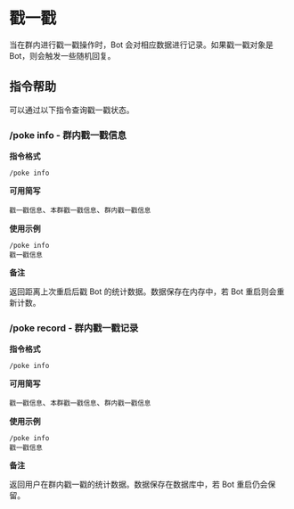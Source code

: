 # 戳一戳

<Badge text="plugin/poke" />

当在群内进行戳一戳操作时，Bot 会对相应数据进行记录。如果戳一戳对象是 Bot，则会触发一些随机回复。

## 指令帮助

可以通过以下指令查询戳一戳状态。

### /poke info - 群内戳一戳信息

**指令格式**

```:no-line-numbers
/poke info
```

**可用简写**

`戳一戳信息`、`本群戳一戳信息`、`群内戳一戳信息`

**使用示例**

```:no-line-numbers
/poke info
戳一戳信息
```

**备注**

返回距离上次重启后戳 Bot 的统计数据。数据保存在内存中，若 Bot 重启则会重新计数。

### /poke record - 群内戳一戳记录

**指令格式**

```:no-line-numbers
/poke info
```

**可用简写**

`戳一戳信息`、`本群戳一戳信息`、`群内戳一戳信息`

**使用示例**

```:no-line-numbers
/poke info
戳一戳信息
```

**备注**

返回用户在群内戳一戳的统计数据。数据保存在数据库中，若 Bot 重启仍会保留。
